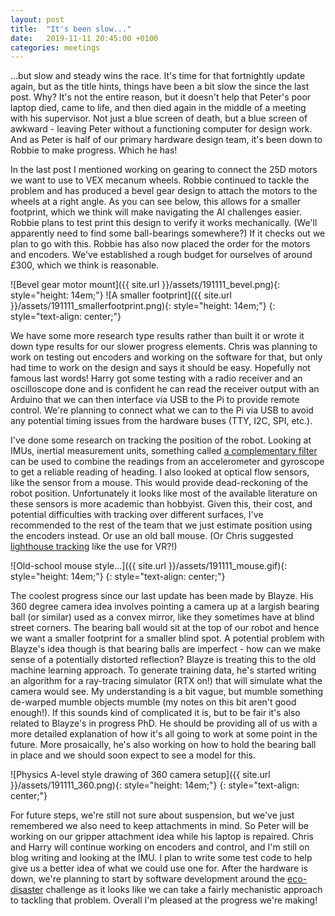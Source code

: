 ```yaml
---
layout: post
title:  "It's been slow..."
date:   2019-11-11 20:45:00 +0100
categories: meetings
---
```


...but slow and steady wins the race. It's time for that fortnightly update again, but as the title hints, things have been a bit slow the since the last post. Why? It's not the entire reason, but it doesn't help that Peter's poor laptop died, came to life, and then died again in the middle of a meeting with his supervisor. Not just a blue screen of death, but a blue screen of awkward - leaving Peter without a functioning computer for design work. And as Peter is half of our primary hardware design team, it's been down to Robbie to make progress. Which he has!

In the last post I mentioned working on gearing to connect the 25D motors we want to use to VEX mecanum wheels. Robbie continued to tackle the problem and has produced a bevel gear design to attach the motors to the wheels at a right angle. As you can see below, this allows for a smaller footprint, which we think will make navigating the AI challenges easier. Robbie plans to test print this design to verify it works mechanically. (We'll apparently need to find some ball-bearings somewhere?) If it checks out we plan to go with this. Robbie has also now placed the order for the motors and encoders. We've established a rough budget for ourselves of around £300, which we think is reasonable.

![Bevel gear motor mount]({{ site.url }}/assets/191111_bevel.png){: style="height: 14em;"} ![A smaller footprint]({{ site.url }}/assets/191111_smallerfootprint.png){: style="height: 14em;"}
{: style="text-align: center;"}

We have some more research type results rather than built it or wrote it down type results for our slower progress elements. Chris was planning to work on testing out encoders and working on the software for that, but only had time to work on the design and says it should be easy. Hopefully not famous last words! Harry got some testing with a radio receiver and an oscilloscope done and is confident he can read the receiver output with an Arduino that we can then interface via USB to the Pi to provide remote control. We're planning to connect what we can to the Pi via USB to avoid any potential timing issues from the hardware buses (TTY, I2C, SPI, etc.).

I've done some research on tracking the position of the robot. Looking at IMUs, inertial measurement units, something called [a complementary filter](https://www.pieter-jan.com/node/11) can be used to combine the readings from an accelerometer and gyroscope to get a reliable reading of heading. I also looked at optical flow sensors, like the sensor from a mouse. This would provide dead-reckoning of the robot position. Unfortunately it looks like most of the available literature on these sensors is more academic than hobbyist. Given this, their cost, and potential difficulties with tracking over different surfaces, I've recommended to the rest of the team that we just estimate position using the encoders instead. Or use an old ball mouse. (Or Chris suggested [lighthouse tracking](https://www.triadsemi.com/steamvr-tracking/) like the use for VR?!)

![Old-school mouse style...]({{ site.url }}/assets/191111_mouse.gif){: style="height: 14em;"}
{: style="text-align: center;"}

The coolest progress since our last update has been made by Blayze. His 360 degree camera idea involves pointing a camera up at a largish bearing ball (or similar) used as a convex mirror, like they sometimes have at blind street corners. The bearing ball would sit at the top of our robot and hence we want a smaller footprint for a smaller blind spot. A potential problem with Blayze's idea though is that bearing balls are imperfect - how can we make sense of a potentially distorted reflection? Blayze is treating this to the old machine learning approach. To generate training data, he's started writing an algorithm for a ray-tracing simulator (RTX on!) that will simulate what the camera would see. My understanding is a bit vague, but mumble something de-warped mumble objects mumble (my notes on this bit aren't good enough!). If this sounds kind of complicated it is, but to be fair it's also related to Blayze's in progress PhD. He should be providing all of us with a more detailed explanation of how it's all going to work at some point in the future. More prosaically, he's also working on how to hold the bearing ball in place and we should soon expect to see a model for this.

![Physics A-level style drawing of 360 camera setup]({{ site.url }}/assets/191111_360.png){: style="height: 14em;"}
{: style="text-align: center;"}

For future steps, we're still not sure about suspension, but we've just remembered we also need to keep attachments in mind. So Peter will be working on our gripper attachment idea while his laptop is repaired. Chris and Harry will continue working on encoders and control, and I'm still on blog writing and looking at the IMU. I plan to write some test code to help give us a better idea of what we could use one for. After the hardware is down, we're planning to start by software development around the [eco-disaster](https://piwars.org/2020-competition/challenges/eco-disaster/) challenge as it looks like we can take a fairly mechanistic approach to tackling that problem. Overall I'm pleased at the progress we're making!
